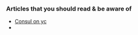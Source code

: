 ### Articles that you should read & be aware of

- [Consul on yc](https://news.ycombinator.com/item?id=7604787)
- 
